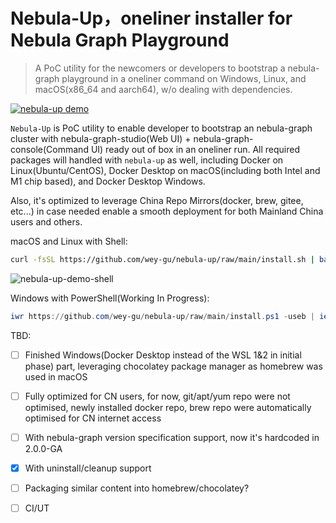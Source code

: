 # Nebula-Up，oneliner installer for Nebula Graph Playground

> A PoC utility for the newcomers or developers to bootstrap a nebula-graph playground in a oneliner command on Windows, Linux, and macOS(x86_64 and aarch64), w/o dealing with dependencies.

<!--more-->
[![nebula-up demo](https://github.com/wey-gu/nebula-up/raw/main/images/nebula-up-demo.svg)](https://asciinema.org/a/407151 "Nebula Up Demo")

`Nebula-Up` is PoC utility to enable developer to bootstrap an nebula-graph cluster with nebula-graph-studio(Web UI) + nebula-graph-console(Command UI) ready out of box in an oneliner run. All required packages will handled with `nebula-up` as well, including Docker on Linux(Ubuntu/CentOS), Docker Desktop on macOS(including both Intel and M1 chip based), and Docker Desktop Windows.

Also, it's optimized to leverage China Repo Mirrors(docker, brew, gitee, etc...) in case needed enable a smooth deployment for both Mainland China users and others.

macOS and Linux with Shell:

```bash
curl -fsSL https://github.com/wey-gu/nebula-up/raw/main/install.sh | bash
```
![nebula-up-demo-shell](./images/nebula-up-demo-shell.png)

Windows with PowerShell(Working In Progress):

```powershell
iwr https://github.com/wey-gu/nebula-up/raw/main/install.ps1 -useb | iex
```

TBD:
- [ ] Finished Windows(Docker Desktop instead of the WSL 1&2 in initial phase) part, leveraging chocolatey package manager as homebrew was used in macOS
- [ ] Fully optimized for CN users, for now, git/apt/yum repo were not optimised, newly installed docker repo, brew repo were automatically optimised for CN internet access
- [ ] With nebula-graph version specification support, now it's hardcoded in 2.0.0-GA
- [x] With uninstall/cleanup support
- [ ] Packaging similar content into homebrew/chocolatey?
- [ ] CI/UT

